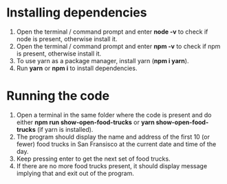 # **Installing dependencies**
1. Open the terminal / command prompt and enter **node -v** to check if node is present, otherwise install it. 
2. Open the terminal / command prompt and enter **npm -v** to check if npm is present, otherwise install it.
3. To use yarn as a package manager, install yarn (**npm i yarn**).
4. Run **yarn** or **npm i** to install dependencies.

# **Running the code**
1. Open a terminal in the same folder where the code is present and do either 
   **npm run show-open-food-trucks** or **yarn show-open-food-trucks** (if yarn is installed).
2. The program should display the name and address of the first 10 (or fewer) food trucks in 
   San Fransisco at the current date and time of the day.
3. Keep pressing enter to get the next set of food trucks.
4. If there are no more food trucks present, it should display message implying that and exit out
   of the program.
